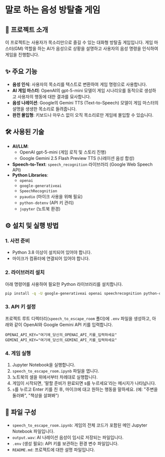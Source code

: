 # 말로 하는 음성 방탈출 게임

## 📜 프로젝트 소개

이 프로젝트는 사용자가 목소리만으로 즐길 수 있는 대화형 방탈출 게임입니다. 게임 마스터(GM) 역할을 하는 AI가 음성으로 상황을 설명하고 사용자의 음성 명령을 인식하여 게임을 진행합니다.

## ✨ 주요 기능

-   **음성 인식**: 사용자의 목소리를 텍스트로 변환하여 게임 명령으로 사용합니다.
-   **AI 게임 마스터**: OpenAI의 gpt-5-mini 모델이 게임 시나리오를 동적으로 생성하고 사용자의 행동에 대한 결과를 묘사합니다.
-   **음성 나레이션**: Google의 Gemini TTS (Text-to-Speech) 모델이 게임 마스터의 설명을 생생한 목소리로 들려줍니다.
-   **완전 몰입형**: 키보드나 마우스 없이 오직 목소리로만 게임에 몰입할 수 있습니다.

## 🛠️ 사용된 기술

-   **AI/LLM**:
    -   OpenAI gpt-5-mini (게임 로직 및 스토리 진행)
    -   Google Gemini 2.5 Flash Preview TTS (나레이션 음성 합성)
-   **Speech-to-Text**: `speech_recognition` 라이브러리 (Google Web Speech API)
-   **Python Libraries**:
    -   `openai`
    -   `google-generativeai`
    -   `SpeechRecognition`
    -   `pyaudio` (마이크 사용을 위해 필요)
    -   `python-dotenv` (API 키 관리)
    -   `jupyter` (노트북 환경)

## ⚙️ 설치 및 실행 방법

### 1. 사전 준비

-   Python 3.8 이상이 설치되어 있어야 합니다.
-   마이크가 컴퓨터에 연결되어 있어야 합니다.

### 2. 라이브러리 설치

아래 명령어를 사용하여 필요한 Python 라이브러리를 설치합니다.

```bash
pip install -q -U google-generativeai openai speechrecognition python-dotenv pyaudio
```

### 3. API 키 설정

프로젝트 루트 디렉터리(`speech_to_escape_room` 폴더)에 `.env` 파일을 생성하고, 아래와 같이 OpenAI와 Google Gemini API 키를 입력합니다.

```
OPENAI_API_KEY="여기에_당신의_OPENAI_API_키를_입력하세요"
GEMINI_API_KEY="여기에_당신의_GEMINI_API_키를_입력하세요"
```

### 4. 게임 실행

1.  Jupyter Notebook을 실행합니다.
2.  `speech_to_escape_room.ipynb` 파일을 엽니다.
3.  노트북의 셀을 위에서부터 차례대로 실행합니다.
4.  게임이 시작되면, '말할 준비가 완료되면 s를 누르세요'라는 메시지가 나타납니다.
5.  `s`를 누르고 Enter 키를 친 후, 마이크에 대고 원하는 행동을 말하세요. (예: "주변을 둘러봐", "책상을 살펴봐")

## 📁 파일 구성

-   `speech_to_escape_room.ipynb`: 게임의 전체 코드가 포함된 메인 Jupyter Notebook 파일입니다.
-   `output.wav`: AI 나레이션 음성이 임시로 저장되는 파일입니다.
-   `.env` (생성 필요): API 키를 보관하는 환경 변수 파일입니다.
-   `README.md`: 프로젝트에 대한 설명 파일입니다.
